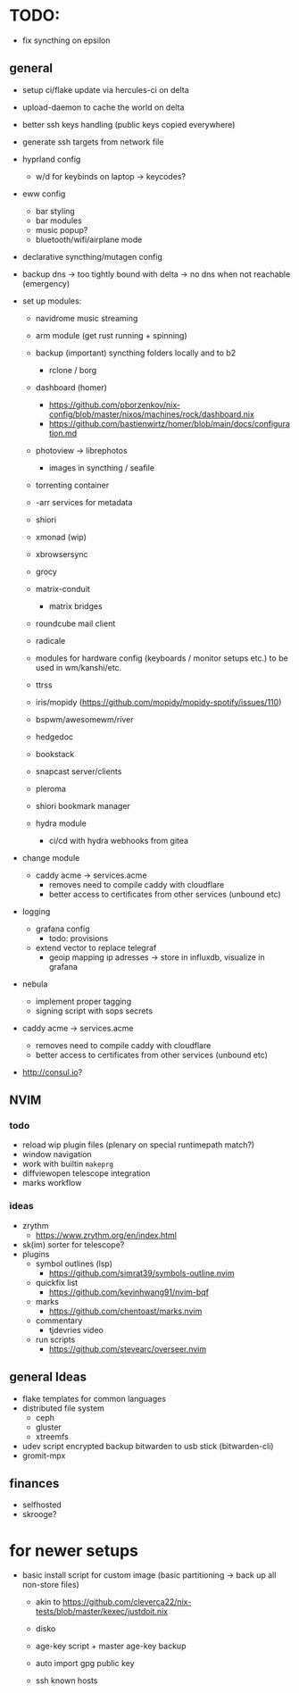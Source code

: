 # TODO:

- fix syncthing on epsilon

## general

- setup ci/flake update via hercules-ci on delta
- upload-daemon to cache the world on delta

- better ssh keys handling (public keys copied everywhere)
- generate ssh targets from network file

- hyprland config
    - w/d for keybinds on laptop -> keycodes?

- eww config
    - bar styling
    - bar modules
    - music popup?
    - bluetooth/wifi/airplane mode

- declarative syncthing/mutagen config

- backup dns -> too tightly bound with delta -> no dns when not reachable (emergency)

- set up modules:
    - navidrome music streaming

    - arm module (get rust running + spinning)

    - backup (important) syncthing folders locally and to b2
        - rclone / borg

    - dashboard (homer)
        - https://github.com/pborzenkov/nix-config/blob/master/nixos/machines/rock/dashboard.nix
        - https://github.com/bastienwirtz/homer/blob/main/docs/configuration.md

    - photoview -> librephotos
        - images in syncthing / seafile

    - torrenting container
    - -arr services for metadata

    - shiori

    - xmonad (wip)
    - xbrowsersync
    - grocy

    - matrix-conduit
        - matrix bridges

    - roundcube mail client
    - radicale

    - modules for hardware config (keyboards / monitor setups etc.) to be used in wm/kanshi/etc.

    - ttrss
    - iris/mopidy (https://github.com/mopidy/mopidy-spotify/issues/110)

    - bspwm/awesomewm/river
    - hedgedoc
    - bookstack
    - snapcast server/clients
    - pleroma
    - shiori bookmark manager

    - hydra module
        - ci/cd with hydra webhooks from gitea


- change module
    - caddy acme -> services.acme
        - removes need to compile caddy with cloudflare
        - better access to certificates from other services (unbound etc)

- logging
    - grafana config
        - todo: provisions
    - extend vector to replace telegraf
        - geoip mapping ip adresses -> store in influxdb, visualize in grafana


- nebula
    - implement proper tagging
    - signing script with sops secrets

- caddy acme -> services.acme
    - removes need to compile caddy with cloudflare
    - better access to certificates from other services (unbound etc)

- http://consul.io?

## NVIM

### todo

- reload wip plugin files (plenary on special runtimepath match?)
- window navigation
- work with builtin `makeprg`
- diffviewopen telescope integration
- marks workflow

### ideas

- zrythm
    - https://www.zrythm.org/en/index.html
- sk(im) sorter for telescope?
- plugins
    - symbol outlines (lsp)
        - https://github.com/simrat39/symbols-outline.nvim
    - quickfix list
        - https://github.com/kevinhwang91/nvim-bqf
    - marks
        - https://github.com/chentoast/marks.nvim
    - commentary
        - tjdevries video
    - run scripts
        - https://github.com/stevearc/overseer.nvim

## general Ideas

- flake templates for common languages
- distributed file system
    - ceph
    - gluster
    - xtreemfs
- udev script encrypted backup bitwarden to usb stick (bitwarden-cli)
- gromit-mpx

## finances

- selfhosted
- skrooge?

# for newer setups

- basic install script for custom image (basic partitioning -> back up all non-store files)
    - akin to https://github.com/cleverca22/nix-tests/blob/master/kexec/justdoit.nix
    - disko

    - age-key script + master age-key backup

    - auto import gpg public key
    - ssh known hosts
